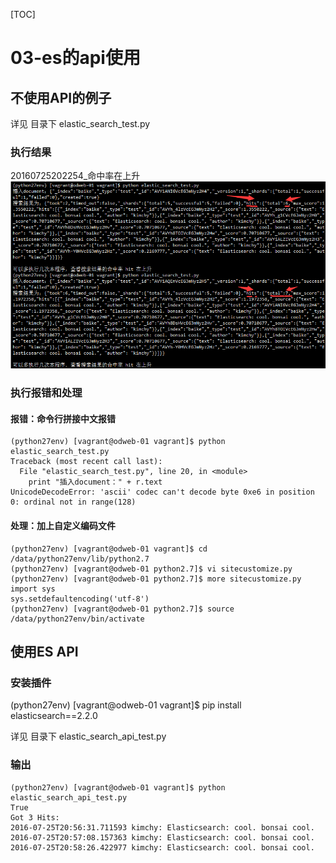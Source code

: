 [TOC]
# 03-es的api使用
## 不使用API的例子 
详见 目录下 elastic_search_test.py 
### 执行结果
20160725202254_命中率在上升![20160725202254_命中率在上升](screenshots/20160725202254_命中率在上升.png)

### 执行报错和处理
#### 报错：命令行拼接中文报错

```shell
(python27env) [vagrant@odweb-01 vagrant]$ python elastic_search_test.py 
Traceback (most recent call last):
  File "elastic_search_test.py", line 20, in <module>
    print "插入document：" + r.text
UnicodeDecodeError: 'ascii' codec can't decode byte 0xe6 in position 0: ordinal not in range(128)
```

#### 处理：加上自定义编码文件
```shell
(python27env) [vagrant@odweb-01 vagrant]$ cd /data/python27env/lib/python2.7
(python27env) [vagrant@odweb-01 python2.7]$ vi sitecustomize.py
(python27env) [vagrant@odweb-01 python2.7]$ more sitecustomize.py 
import sys
sys.setdefaultencoding('utf-8')
(python27env) [vagrant@odweb-01 python2.7]$ source /data/python27env/bin/activate
```
## 使用ES API
### 安装插件
(python27env) [vagrant@odweb-01 vagrant]$ pip install elasticsearch==2.2.0

详见 目录下 elastic_search_api_test.py 
### 输出
```shell
(python27env) [vagrant@odweb-01 vagrant]$ python elastic_search_api_test.py 
True
Got 3 Hits:
2016-07-25T20:56:31.711593 kimchy: Elasticsearch: cool. bonsai cool.
2016-07-25T20:57:08.157363 kimchy: Elasticsearch: cool. bonsai cool.
2016-07-25T20:58:26.422977 kimchy: Elasticsearch: cool. bonsai cool.
```

